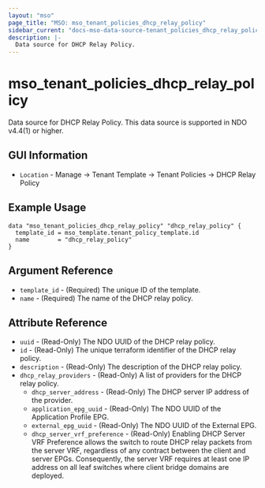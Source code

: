```yaml
---
layout: "mso"
page_title: "MSO: mso_tenant_policies_dhcp_relay_policy"
sidebar_current: "docs-mso-data-source-tenant_policies_dhcp_relay_policy"
description: |-
  Data source for DHCP Relay Policy.
---
```


# mso_tenant_policies_dhcp_relay_policy #

Data source for DHCP Relay Policy. This data source is supported in NDO v4.4(1) or higher.

## GUI Information ##

* `Location` - Manage -> Tenant Template -> Tenant Policies -> DHCP Relay Policy

## Example Usage ##

```hcl
data "mso_tenant_policies_dhcp_relay_policy" "dhcp_relay_policy" {
  template_id = mso_template.tenant_policy_template.id
  name        = "dhcp_relay_policy"
}
```

## Argument Reference ##

* `template_id` - (Required) The unique ID of the template.
* `name` - (Required) The name of the DHCP relay policy.

## Attribute Reference ##

* `uuid` - (Read-Only) The NDO UUID of the DHCP relay policy.
* `id` - (Read-Only) The unique terraform identifier of the DHCP relay policy.
* `description` - (Read-Only) The description of the DHCP relay policy.
* `dhcp_relay_providers` - (Read-Only) A list of providers for the DHCP relay policy.
  * `dhcp_server_address` - (Read-Only) The DHCP server IP address of the provider.
  * `application_epg_uuid` - (Read-Only) The NDO UUID of the Application Profile EPG.
  * `external_epg_uuid` - (Read-Only) The NDO UUID of the External EPG.
  * `dhcp_server_vrf_preference` - (Read-Only) Enabling DHCP Server VRF Preference allows the switch to route DHCP relay packets from the server VRF, regardless of any contract between the client and server EPGs. Consequently, the server VRF requires at least one IP address on all leaf switches where client bridge domains are deployed.
